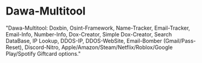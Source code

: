 # Dawa-Multitool
"Dawa-Multitool: Doxbin, Osint-Framework, Name-Tracker, Email-Tracker, Email-Info, Number-Info, Dox-Creator, Simple Dox-Creator, Search DataBase, IP Lookup, DDOS-IP, DDOS-WebSite, Email-Bomber (Gmail/Pass-Reset), Discord-Nitro, Apple/Amazon/Steam/Netflix/Roblox/Google Play/Spotify Giftcard options."
